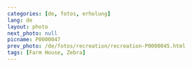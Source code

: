 ```yaml
---
categories: [de, fotos, erholung]
lang: de
layout: photo
next_photo: null
picname: P0000047
prev_photo: /de/fotos/recreation/recreation-P0000045.html
tags: [Farm House, Zebra]
---
```

